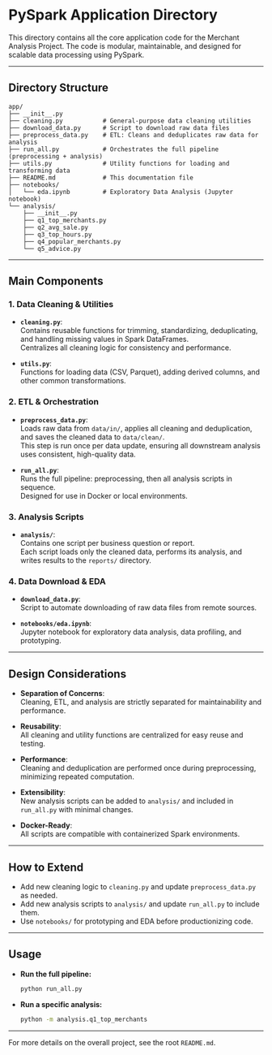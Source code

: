 # PySpark Application Directory

This directory contains all the core application code for the Merchant Analysis Project. The code is modular, maintainable, and designed for scalable data processing using PySpark.

---

## Directory Structure

```
app/
├── __init__.py
├── cleaning.py           # General-purpose data cleaning utilities
├── download_data.py      # Script to download raw data files
├── preprocess_data.py    # ETL: Cleans and deduplicates raw data for analysis
├── run_all.py            # Orchestrates the full pipeline (preprocessing + analysis)
├── utils.py              # Utility functions for loading and transforming data
├── README.md             # This documentation file
├── notebooks/
│   └── eda.ipynb         # Exploratory Data Analysis (Jupyter notebook)
└── analysis/
    ├── __init__.py
    ├── q1_top_merchants.py
    ├── q2_avg_sale.py
    ├── q3_top_hours.py
    ├── q4_popular_merchants.py
    └── q5_advice.py
```

---

## Main Components

### 1. **Data Cleaning & Utilities**
- **`cleaning.py`**:  
  Contains reusable functions for trimming, standardizing, deduplicating, and handling missing values in Spark DataFrames.  
  Centralizes all cleaning logic for consistency and performance.

- **`utils.py`**:  
  Functions for loading data (CSV, Parquet), adding derived columns, and other common transformations.

### 2. **ETL & Orchestration**
- **`preprocess_data.py`**:  
  Loads raw data from `data/in/`, applies all cleaning and deduplication, and saves the cleaned data to `data/clean/`.  
  This step is run once per data update, ensuring all downstream analysis uses consistent, high-quality data.

- **`run_all.py`**:  
  Runs the full pipeline: preprocessing, then all analysis scripts in sequence.  
  Designed for use in Docker or local environments.

### 3. **Analysis Scripts**
- **`analysis/`**:  
  Contains one script per business question or report.  
  Each script loads only the cleaned data, performs its analysis, and writes results to the `reports/` directory.

### 4. **Data Download & EDA**
- **`download_data.py`**:  
  Script to automate downloading of raw data files from remote sources.

- **`notebooks/eda.ipynb`**:  
  Jupyter notebook for exploratory data analysis, data profiling, and prototyping.

---

## Design Considerations

- **Separation of Concerns**:  
  Cleaning, ETL, and analysis are strictly separated for maintainability and performance.

- **Reusability**:  
  All cleaning and utility functions are centralized for easy reuse and testing.

- **Performance**:  
  Cleaning and deduplication are performed once during preprocessing, minimizing repeated computation.

- **Extensibility**:  
  New analysis scripts can be added to `analysis/` and included in `run_all.py` with minimal changes.

- **Docker-Ready**:  
  All scripts are compatible with containerized Spark environments.

---

## How to Extend

- Add new cleaning logic to `cleaning.py` and update `preprocess_data.py` as needed.
- Add new analysis scripts to `analysis/` and update `run_all.py` to include them.
- Use `notebooks/` for prototyping and EDA before productionizing code.

---

## Usage

- **Run the full pipeline:**  
  ```bash
  python run_all.py
  ```
- **Run a specific analysis:**  
  ```bash
  python -m analysis.q1_top_merchants
  ```

---

For more details on the overall project, see the root `README.md`.